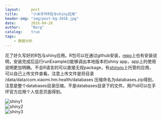 ```yaml
---
layout: 	post
title:		"小米手环R包与shiny应用"
header-img:	"img/post-bg-2016.jpg"
date:		2016-04-28
author: 	"Borg"
catalog:	true
tags:
    - 数据分析
---
```

花了好久写好的R包与shiny应用。R包可以在通过github安装，[repo](https://github.com/BigBorg/MiBand_R_Package)上也有安装说明，安装完成后运行runExample()能够调出本地版本的shiny app，app上的使用说明更加明确。不会R语言的可以直接无视package，有[shinyio](https://bigborg.shinyapps.io/MiBand/)上托管的应用，可以自己上传文件查看。注意上传文件是将目录 /data/data/com.xiaomi.hm.health/databases 压缩命名为databases.zip得到，注意是整个databases目录压缩，不是databases目录下的文件。用户id可以在手环官方应用个人信息页面得到。  

![shiny1](http://7xshuq.com1.z0.glb.clouddn.com//MiBand/img/2016-05-18%2022-09-42%E5%B1%8F%E5%B9%95%E6%88%AA%E5%9B%BE.png)  
![shiny2](http://7xshuq.com1.z0.glb.clouddn.com//MiBand/img/2016-05-18%2022-10-12%E5%B1%8F%E5%B9%95%E6%88%AA%E5%9B%BE.png)  
![shiny3](http://7xshuq.com1.z0.glb.clouddn.com//MiBand/img/2016-05-18%2022-10-29%E5%B1%8F%E5%B9%95%E6%88%AA%E5%9B%BE.png)  



